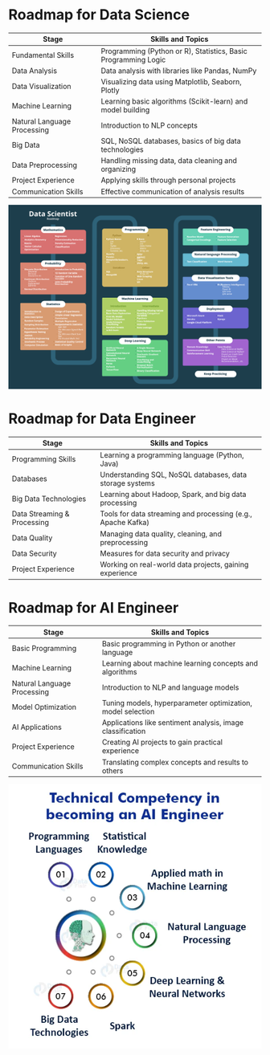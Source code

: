 # Roadmap for Data Science


| Stage | Skills and Topics |
|-------|-------------------|
| Fundamental Skills | Programming (Python or R), Statistics, Basic Programming Logic |
| Data Analysis | Data analysis with libraries like Pandas, NumPy |
| Data Visualization | Visualizing data using Matplotlib, Seaborn, Plotly |
| Machine Learning | Learning basic algorithms (Scikit-learn) and model building |
| Natural Language Processing | Introduction to NLP concepts |
| Big Data | SQL, NoSQL databases, basics of big data technologies |
| Data Preprocessing | Handling missing data, data cleaning and organizing |
| Project Experience | Applying skills through personal projects |
| Communication Skills | Effective communication of analysis results |


![DataScienceRoadmap](Data-Science-Roadmap.png)



# Roadmap for Data Engineer


| Stage | Skills and Topics |
|-------|-------------------|
| Programming Skills | Learning a programming language (Python, Java) |
| Databases | Understanding SQL, NoSQL databases, data storage systems |
| Big Data Technologies | Learning about Hadoop, Spark, and big data processing |
| Data Streaming & Processing | Tools for data streaming and processing (e.g., Apache Kafka) |
| Data Quality | Managing data quality, cleaning, and preprocessing |
| Data Security | Measures for data security and privacy |
| Project Experience | Working on real-world data projects, gaining experience |





# Roadmap for AI Engineer


| Stage | Skills and Topics |
|-------|-------------------|
| Basic Programming | Basic programming in Python or another language |
| Machine Learning | Learning about machine learning concepts and algorithms |
| Natural Language Processing | Introduction to NLP and language models |
| Model Optimization | Tuning models, hyperparameter optimization, model selection |
| AI Applications | Applications like sentiment analysis, image classification |
| Project Experience | Creating AI projects to gain practical experience |
| Communication Skills | Translating complex concepts and results to others |




![AIEngineerRoadmap](Technical-Competency-in-becoming-an-AI-Engineer-1.png)
